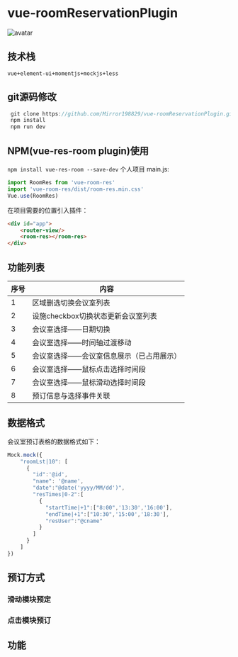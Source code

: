 # vue-roomReservationPlugin
![avatar](https://mirror198829.github.io/static/github/resRoom.png)
## 技术栈
` vue+element-ui+momentjs+mockjs+less `
## git源码修改
``` javascript
 git clone https://github.com/Mirror198829/vue-roomReservationPlugin.git
 npm install 
 npm run dev
```
## NPM(vue-res-room plugin)使用
`npm install vue-res-room --save-dev`
个人项目 main.js:
``` javascript
import RoomRes from 'vue-room-res'
import 'vue-room-res/dist/room-res.min.css'
Vue.use(RoomRes)
```
在项目需要的位置引入插件：
``` html
<div id="app">
    <router-view/>
    <room-res></room-res>
</div>
```
## 功能列表
| 序号 | 内容 |
| ------ | ------ |
| 1 | 区域删选切换会议室列表 |
| 2 | 设施checkbox切换状态更新会议室列表 |
| 3 | 会议室选择——日期切换 |
| 4 | 会议室选择——时间轴过渡移动 |
| 5 | 会议室选择——会议室信息展示（已占用展示） |
| 6 | 会议室选择——鼠标点击选择时间段 |
| 7 | 会议室选择——鼠标滑动选择时间段 |
| 8 | 预订信息与选择事件关联 |
## 数据格式
会议室预订表格的数据格式如下：
``` javascript
Mock.mock({
    "roomLst|10": [
      {
        "id":'@id',
        "name": '@name',
        "date":"@date('yyyy/MM/dd')",
        "resTimes|0-2":[
          {
            "startTime|+1":["8:00",'13:30','16:00'],
            "endTime|+1":["10:30",'15:00','18:30'],
            "resUser":"@cname"
          }
        ]
      }
    ]
})
```
## 预订方式
### 滑动模块预定
### 点击模块预订

## 功能

